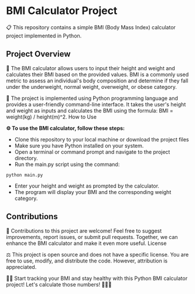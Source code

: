 # **BMI Calculator Project**

📋 This repository contains a simple BMI (Body Mass Index) calculator project implemented in Python.

## **Project Overview**

🔢 The BMI calculator allows users to input their height and weight and calculates their BMI based on the provided values. BMI is a commonly used metric to assess an individual's body composition and determine if they fall under the underweight, normal weight, overweight, or obese category.

📝 The project is implemented using Python programming language and provides a user-friendly command-line interface. It takes the user's height and weight as inputs and calculates the BMI using the formula: BMI = weight(kg) / height(m)^2.
How to Use

**⚙️ To use the BMI calculator, follow these steps:**

* Clone this repository to your local machine or download the project files
* Make sure you have Python installed on your system.
* Open a terminal or command prompt and navigate to the project directory.
* Run the main.py script using the command: 
```
python main.py
```
* Enter your height and weight as prompted by the calculator. 
* The program will display your BMI and the corresponding weight category.

## **Contributions**

🤝 Contributions to this project are welcome! Feel free to suggest improvements, report issues, or submit pull requests. Together, we can enhance the BMI calculator and make it even more useful.
License

⚖️ This project is open source and does not have a specific license. You are free to use, modify, and distribute the code. However, attribution is appreciated.

🏋️‍♀️ Start tracking your BMI and stay healthy with this Python BMI calculator project! Let's calculate those numbers! 💪🔢✨
